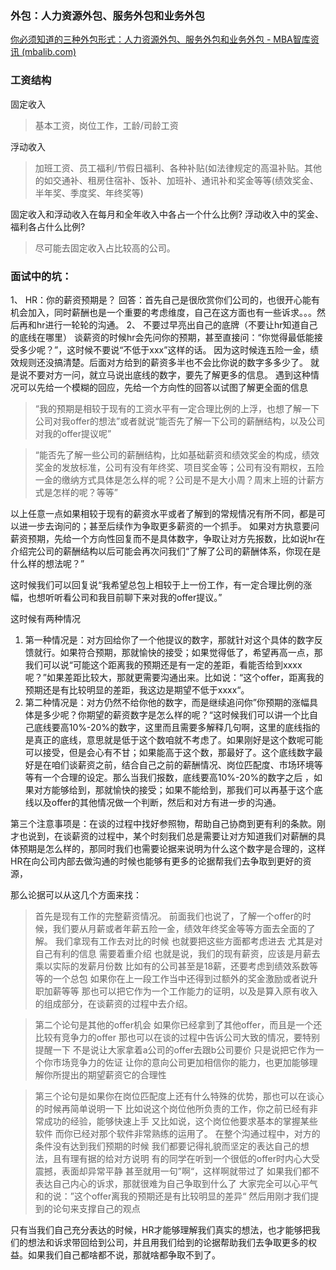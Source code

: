 ### 外包：人力资源外包、服务外包和业务外包
[你必须知道的三种外包形式：人力资源外包、服务外包和业务外包 - MBA智库资讯 (mbalib.com)](https://news.mbalib.com/story/251779)
### 工资结构
固定收入
> 基本工资，岗位工作，工龄/司龄工资

浮动收入
> 加班工资、员工福利/节假日福利、各种补贴(如法律规定的高温补贴。其他的如交通补、租房住宿补、饭补、加班补、通讯补和奖金等等(绩效奖金、半年奖、季度奖、年终奖等)

固定收入和浮动收入在每月和全年收入中各占一个什么比例?
浮动收入中的奖金、福利各占什么比例?
> 尽可能去固定收入占比较高的公司。
### 面试中的坑：
1、
HR：你的薪资预期是？
回答：首先自己是很欣赏你们公司的，也很开心能有机会加入，同时薪酬也是一个重要的考虑维度，自己在这方面也有一些诉求。。。然后再和hr进行一轮轮的沟通。
2、
不要过早亮出自己的底牌（不要让hr知道自己的底线在哪里）
谈薪资的时候hr会先问你的预期，甚至直接问：“你觉得最低能接受多少呢？”，这时候不要说“不低于xxx”这样的话。
因为这时候连五险一金，绩效规则还没搞清楚。后面对方给到的薪资多半也不会比你说的数字多多少了。
就是说不要对方一问，就立马说出底线的数字，要先了解更多的信息。
遇到这种情况可以先给一个模糊的回应，先给一个方向性的回答以试图了解更全面的信息
> “我的预期是相较于现有的工资水平有一定合理比例的上浮，也想了解一下公司对我offer的想法”或者就说“能否先了解一下公司的薪酬结构，以及公司对我的offer提议呢”

> “能否先了解一些公司的薪酬结构，比如基础薪资和绩效奖金的构成，绩效奖金的发放标准，公司有没有年终奖、项目奖金等；公司有没有期权，五险一金的缴纳方式具体是怎么样的呢？公司是不是大小周？周末上班的计薪方式是怎样的呢？等等”

以上任意一点如果相较于现有的薪资水平或者了解到的常规情况有所不同，都是可以进一步去询问的；甚至后续作为争取更多薪资的一个抓手。
如果对方执意要问薪资预期，先给一个方向性回复而不是具体数字，争取让对方先报数，比如说hr在介绍完公司的薪酬结构以后可能会再次问我们“了解了公司的薪酬体系，你现在是什么样的想法呢？”

这时候我们可以回复说“我希望总包上相较于上一份工作，有一定合理比例的涨幅，也想听听看公司和我目前聊下来对我的offer提议。”

这时候有两种情况
1. 第一种情况是：对方回给你了一个他提议的数字，那就针对这个具体的数字反馈就行。如果符合预期，那就愉快的接受；如果觉得低了，希望再高一点，那我们可以说“可能这个距离我的预期还是有一定的差距，看能否给到xxxx呢？”如果差距比较大，那就更需要沟通出来。比如说：“这个offer，距离我的预期还是有比较明显的差距，我这边是期望不低于xxxx“。
2. 第二种情况是：对方仍然不给你他的数字，而是继续追问你”你预期的涨幅具体是多少呢？你期望的薪资数字是怎么样的呢？“这时候我们可以讲一个比自己底线要高10%-20%的数字，这里而且需要多解释几句啊，这里的底线指的是真正的底线，意思就是低于这个数咱就不考虑了。如果刚好是这个数呢可能可以接受，但是会心有不甘；如果能高于这个数，那最好了。这个底线数字最好是在咱们谈薪资之前，结合自己之前的薪酬情况、岗位匹配度、市场环境等等有一个合理的设定。那么当我们报数，底线要高10%-20%的数字之后
，如果对方能够给到，那就愉快的接受；如果不能给到，那我们可以再基于这个底线以及offer的其他情况做一个判断，然后和对方有进一步的沟通。

第三个注意事项是：在谈的过程中找好参照物，帮助自己协商到更有利的条款。刚才也说到，在谈薪资的过程中，某个时刻我们总是需要让对方知道我们对薪酬的具体预期是怎么样的，那同时我们也需要论据来说明为什么这个数字是合理的，这样HR在向公司内部去做沟通的时候也能够有更多的论据帮我们去争取到更好的资源，

那么论据可以从这几个方面来找：
> 首先是现有工作的完整薪资情况。
前面我们也说了，了解一个offer的时候，我们要从月薪或者年薪五险一金，绩效年终奖金等等方面去全面的了解。
我们拿现有工作去对比的时候
也就要把这些方面都考虑进去
尤其是对自己有利的信息
需要着重介绍
也就是说，我们的现有薪资，应该是月薪去乘以实际的发薪月份数
比如有的公司甚至是18薪，还要考虑到绩效系数等等的一个总包
如果你在上一段工作当中还得到过额外的奖金激励或者说升职加薪等等
那也可以把它作为一个工作能力的证明，以及是算入原有收入的组成部分，在谈薪资的过程中去介绍。


> 第二个论句是其他的offer机会
如果你已经拿到了其他offer，而且是一个还比较有竞争力的offer
那也可以在谈的过程中告诉公司大致的情况，要特别提醒一下
不是说让大家拿着a公司的offer去跟b公司要价
只是说把它作为一个你市场竞争力的佐证
让你的意向公司更加相信你的能力，也更加能够理解你所提出的期望薪资它的合理性

>第三个论句是如果你在岗位匹配度上还有什么特殊的优势，那也可以在谈心的时候再简单说明一下
比如说这个岗位他所负责的工作，你之前已经有非常成功的经验，能够快速上手
又比如说，这个岗位他要求基本的掌握某些软件
而你已经对那个软件非常熟练的运用了。
在整个沟通过程中，对方的条件没有达到我们预期的时候
我们都要记得礼貌而坚定的表达自己的想法，且有理有据的给对方说明
有的同学在听到一个很低的offer时内心大受震撼，表面却异常平静
甚至就用一句”啊“，这样啊就带过了
如果我们都不表达自己内心的诉求，那就很难为自己争取到什么了
大家完全可以心平气和的说：”这个offer离我的预期还是有比较明显的差异“
然后用刚才我们提到的论句来支撑自己的观点


只有当我们自己充分表达的时候，HR才能够理解我们真实的想法，也才能够把我们的想法和诉求带回给到公司，并且用我们给到的论据帮助我们去争取更多的权益。如果我们自己都啥都不说，那就啥都争取不到了。

